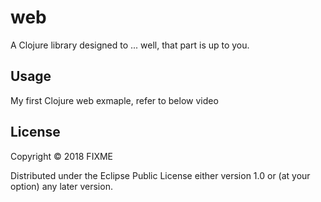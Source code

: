 # web

A Clojure library designed to ... well, that part is up to you.

## Usage

My first Clojure web exmaple, refer to below video

## License

Copyright © 2018 FIXME

Distributed under the Eclipse Public License either version 1.0 or (at
your option) any later version.
